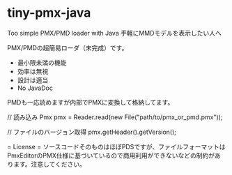 tiny-pmx-java
=============

Too simple PMX/PMD loader with Java
手軽にMMDモデルを表示したい人へ

PMX/PMDの超簡易ローダ（未完成）です。

- 最小限未満の機能
- 効率は無視
- 設計は適当
- No JavaDoc


PMDも一応読めますが内部でPMXに変換して格納してます。


// 読み込み
Pmx pmx = Reader.read(new File("path/to/pmx_or_pmd.pmx"));

// ファイルのバージョン取得
pmx.getHeader().getVersion();

= License =
ソースコードそのものはほぼPDSですが、ファイルフォーマットはPmxEditorのPMX仕様に基づいているので商用利用ができないなどの制約があります。注意してください。
